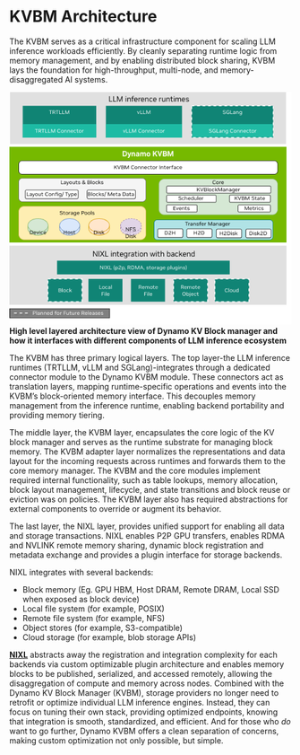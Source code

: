 <!--
SPDX-FileCopyrightText: Copyright (c) 2025 NVIDIA CORPORATION & AFFILIATES.
All rights reserved.
SPDX-License-Identifier: Apache-2.0

Licensed under the Apache License, Version 2.0 (the "License");
you may not use this file except in compliance with the License.
You may obtain a copy of the License at

http://www.apache.org/licenses/LICENSE-2.0

Unless required by applicable law or agreed to in writing, software
distributed under the License is distributed on an "AS IS" BASIS,
WITHOUT WARRANTIES OR CONDITIONS OF ANY KIND, either express or implied.
See the License for the specific language governing permissions and
limitations under the License.
-->

# KVBM Architecture

The KVBM serves as a critical infrastructure component for scaling LLM inference workloads efficiently. By cleanly separating runtime logic from memory management, and by enabling distributed block sharing, KVBM lays the foundation for high-throughput, multi-node, and memory-disaggregated AI systems.

![A block diagram showing a layered architecture view of Dynamo KV Block manager.](../images/kvbm-architecture.png)
**High level layered architecture view of Dynamo KV Block manager and how it interfaces with different components of LLM inference ecosystem**

The KVBM has three primary logical layers. The top layer-the LLM inference runtimes (TRTLLM, vLLM and SGLang)-integrates through a dedicated connector module to the Dynamo KVBM module. These connectors act as translation layers, mapping runtime-specific operations and events into the KVBM’s block-oriented memory interface. This decouples memory management from the inference runtime, enabling backend portability and providing memory tiering.

The middle layer, the KVBM layer, encapsulates the core logic of the KV block manager and serves as the runtime substrate for managing block memory. The KVBM adapter layer normalizes the representations and data layout for the incoming requests across runtimes and forwards them to the core memory manager. The KVBM and the core modules implement required internal functionality, such as table lookups, memory allocation, block layout management, lifecycle, and state transitions and block reuse or eviction was on policies. The KVBM layer also has required abstractions for external components to override or augment its behavior.

The last layer, the NIXL layer, provides unified support for enabling all data and storage transactions. NIXL enables P2P GPU transfers, enables RDMA and NVLINK remote memory sharing, dynamic block registration and metadata exchange and provides a plugin interface for storage backends.

NIXL integrates with several backends:

- Block memory (Eg. GPU HBM, Host DRAM, Remote DRAM, Local SSD when exposed as block device)
- Local file system (for example, POSIX)
- Remote file system (for example, NFS)
- Object stores (for example, S3-compatible)
- Cloud storage (for example, blob storage APIs)

**[NIXL](https://github.com/ai-dynamo/nixl/blob/main/docs/nixl.md)** abstracts away the registration and integration complexity for each backends via custom optimizable plugin architecture and enables memory blocks to be published, serialized, and accessed remotely, allowing the disaggregation of compute and memory across nodes. Combined with the Dynamo KV Block Manager (KVBM), storage providers no longer need to retrofit or optimize individual LLM inference engines. Instead, they can focus on tuning their own stack, providing optimized endpoints, knowing that integration is smooth, standardized, and efficient. And for those who *do* want to go further, Dynamo KVBM offers a clean separation of concerns, making custom optimization not only possible, but simple.